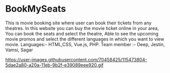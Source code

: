 # BookMySeats
This is movie booking site where user can book their tickets from any theatres.
In this website you can buy the movie ticket online in your area, You can book the seats and select the theatre, Able to see the upcoming movie promos and select the different languages in which you want to view movie.
Languages:- HTML,CSS, Vue.js, PHP.
Team member :- Deep, Jestin, Vamsi, Sagar

https://user-images.githubusercontent.com/70458425/115473804-5dae2a80-a20a-11eb-9b2f-e39089eee920.gif
